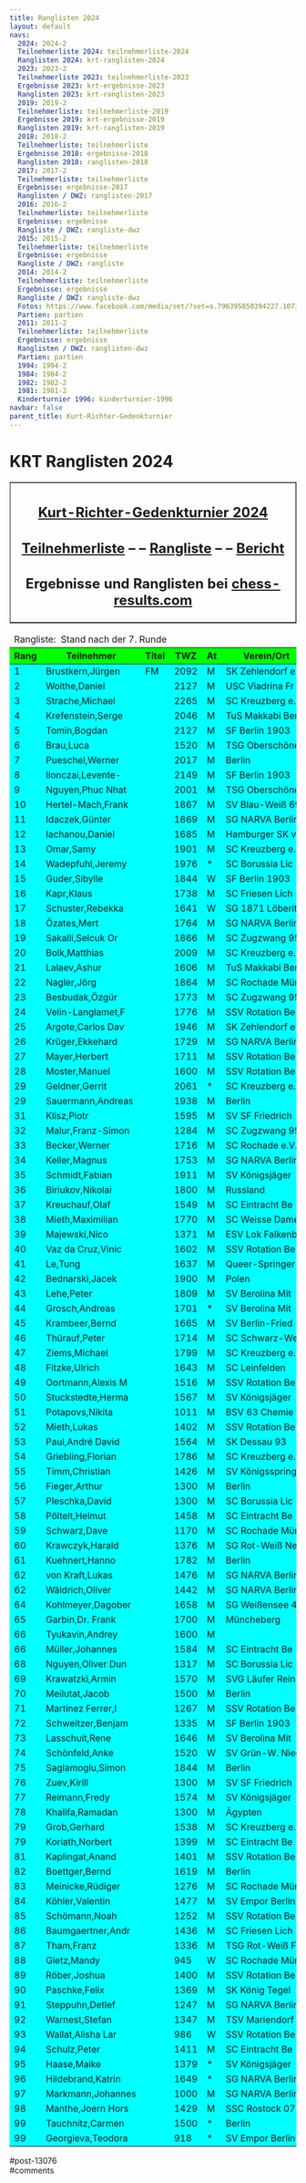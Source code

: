 ```yaml
---
title: Ranglisten 2024 
layout: default
navs:
  2024: 2024-2
  Teilnehmerliste 2024: teilnehmerliste-2024
  Ranglisten 2024: krt-ranglisten-2024
  2023: 2023-2
  Teilnehmerliste 2023: teilnehmerliste-2023
  Ergebnisse 2023: krt-ergebnisse-2023
  Ranglisten 2023: krt-ranglisten-2023
  2019: 2019-2
  Teilnehmerliste: teilnehmerliste-2019
  Ergebnisse 2019: krt-ergebnisse-2019
  Ranglisten 2019: krt-ranglisten-2019
  2018: 2018-2
  Teilnehmerliste: teilnehmerliste
  Ergebnisse 2018: ergebnisse-2018
  Ranglisten 2018: ranglisten-2018
  2017: 2017-2
  Teilnehmerliste: teilnehmerliste
  Ergebnisse: ergebnisse-2017
  Ranglisten / DWZ: ranglisten-2017
  2016: 2016-2
  Teilnehmerliste: teilnehmerliste
  Ergebnisse: ergebnisse
  Rangliste / DWZ: rangliste-dwz
  2015: 2015-2
  Teilnehmerliste: teilnehmerliste
  Ergebnisse: ergebnisse
  Rangliste / DWZ: rangliste
  2014: 2014-2
  Teilnehmerliste: teilnehmerliste
  Ergebnisse: ergebnisse
  Rangliste / DWZ: rangliste-dwz
  Fotos: https://www.facebook.com/media/set/?set=a.796395850394227.1073741841.214119148621903&type=1
  Partien: partien
  2011: 2011-2
  Teilnehmerliste: teilnehmerliste
  Ergebnisse: ergebnisse
  Ranglisten / DWZ: ranglisten-dwz
  Partien: partien
  1994: 1994-2
  1984: 1984-2
  1982: 1982-2
  1981: 1981-2
  Kinderturnier 1996: kinderturnier-1996
navbar: false
parent_title: Kurt-Richter-Gedenkturnier
---
```

<div class="post-13076 page type-page status-publish hentry" id="post-13076">
<h1 class="entry-title">KRT Ranglisten 2024</h1>
<div class="entry-content">
<table border="1" width="85%">
<tbody>
<tr>
<th align="center">
<h2 style="text-align: center;"><span style="text-decoration: underline;"><strong>Kurt-Richter-Gedenkturnier 2024</strong></span></h2>
<h2 style="text-align: center;"><a href="https://www.narva-schach.de/wordpress/kurt-richter-turnier/2024-2/teilnehmerliste-2024/"><strong>Teilnehmerliste</strong></a> – – <a href="https://www.narva-schach.de/wordpress/kurt-richter-turnier/2024-2/krt-ranglisten-2024/"><strong>Rangliste</strong></a> – – <a href="https://www.narva-schach.de/wordpress/2024/11/05/kurt-richter-gedenkturnier-2024/"><strong>Bericht</strong></a></h2>
<h2 style="text-align: center;"><span style="font-size: 18pt;">Ergebnisse und Ranglisten bei</span> <a href="https://chess-results.com/tnr966814.aspx?lan=0" rel="noopener" target="_blank"><span style="font-size: 18pt;">chess-results.com</span></a></h2>
</th>
</tr>
</tbody>
</table>
<table class="clean swiss footable">
<thead>
<tr>
<td colspan="13">Rangliste:  Stand nach der 7. Runde</td>
</tr>
<tr bgcolor="#00FF00">
<th>Rang</th>
<th>Teilnehmer</th>
<th>Titel</th>
<th>TWZ</th>
<th>At</th>
<th>Verein/Ort</th>
<th>Land</th>
<th>S</th>
<th>R</th>
<th>V</th>
<th>Punkte</th>
<th>Buchh</th>
<th>SoBerg</th>
</tr>
</thead>
<tbody>
<tr bgcolor="#00FFFF">
<td>1</td>
<td>Brustkern,Jürgen</td>
<td>FM</td>
<td>2092</td>
<td>M</td>
<td>SK Zehlendorf e</td>
<td>GER</td>
<td>6</td>
<td>1</td>
<td>0</td>
<td>6.5</td>
<td>30.5</td>
<td>28.00</td>
</tr>
<tr bgcolor="#00FFFF">
<td>2</td>
<td>Woithe,Daniel</td>
<td></td>
<td>2127</td>
<td>M</td>
<td>USC Viadrina Fr</td>
<td>GER</td>
<td>5</td>
<td>2</td>
<td>0</td>
<td>6.0</td>
<td>32.0</td>
<td>27.50</td>
</tr>
<tr bgcolor="#00FFFF">
<td>3</td>
<td>Strache,Michael</td>
<td></td>
<td>2265</td>
<td>M</td>
<td>SC Kreuzberg e.</td>
<td>GER</td>
<td>5</td>
<td>2</td>
<td>0</td>
<td>6.0</td>
<td>32.0</td>
<td>27.00</td>
</tr>
<tr bgcolor="#00FFFF">
<td>4</td>
<td>Krefenstein,Serge</td>
<td></td>
<td>2046</td>
<td>M</td>
<td>TuS Makkabi Ber</td>
<td>GER</td>
<td>6</td>
<td>0</td>
<td>1</td>
<td>6.0</td>
<td>29.5</td>
<td>24.00</td>
</tr>
<tr bgcolor="#00FFFF">
<td>5</td>
<td>Tomin,Bogdan</td>
<td></td>
<td>2127</td>
<td>M</td>
<td>SF Berlin 1903</td>
<td>SRB</td>
<td>5</td>
<td>1</td>
<td>1</td>
<td>5.5</td>
<td>31.5</td>
<td>22.50</td>
</tr>
<tr bgcolor="#00FFFF">
<td>6</td>
<td>Brau,Luca</td>
<td></td>
<td>1520</td>
<td>M</td>
<td>TSG Oberschönew</td>
<td>GER</td>
<td>4</td>
<td>2</td>
<td>1</td>
<td>5.0</td>
<td>32.5</td>
<td>21.00</td>
</tr>
<tr bgcolor="#00FFFF">
<td>7</td>
<td>Pueschel,Werner</td>
<td></td>
<td>2017</td>
<td>M</td>
<td>Berlin</td>
<td>GER</td>
<td>4</td>
<td>2</td>
<td>1</td>
<td>5.0</td>
<td>31.5</td>
<td>20.00</td>
</tr>
<tr bgcolor="#00FFFF">
<td>8</td>
<td>Ilonczai,Levente-</td>
<td></td>
<td>2149</td>
<td>M</td>
<td>SF Berlin 1903</td>
<td>ROU</td>
<td>4</td>
<td>2</td>
<td>1</td>
<td>5.0</td>
<td>31.0</td>
<td>20.00</td>
</tr>
<tr bgcolor="#00FFFF">
<td>9</td>
<td>Nguyen,Phuc Nhat</td>
<td></td>
<td>2001</td>
<td>M</td>
<td>TSG Oberschönew</td>
<td>GER</td>
<td>4</td>
<td>2</td>
<td>1</td>
<td>5.0</td>
<td>30.5</td>
<td>19.75</td>
</tr>
<tr bgcolor="#00FFFF">
<td>10</td>
<td>Hertel-Mach,Frank</td>
<td></td>
<td>1867</td>
<td>M</td>
<td>SV Blau-Weiß 69</td>
<td>GER</td>
<td>5</td>
<td>0</td>
<td>2</td>
<td>5.0</td>
<td>30.5</td>
<td>18.50</td>
</tr>
<tr bgcolor="#00FFFF">
<td>11</td>
<td>Idaczek,Günter</td>
<td></td>
<td>1869</td>
<td>M</td>
<td>SG NARVA Berlin</td>
<td>GER</td>
<td>4</td>
<td>2</td>
<td>1</td>
<td>5.0</td>
<td>28.0</td>
<td>18.25</td>
</tr>
<tr bgcolor="#00FFFF">
<td>12</td>
<td>Iachanou,Daniel</td>
<td></td>
<td>1685</td>
<td>M</td>
<td>Hamburger SK vo</td>
<td>GER</td>
<td>4</td>
<td>2</td>
<td>1</td>
<td>5.0</td>
<td>27.5</td>
<td>17.75</td>
</tr>
<tr bgcolor="#00FFFF">
<td>13</td>
<td>Omar,Samy</td>
<td></td>
<td>1901</td>
<td>M</td>
<td>SC Kreuzberg e.</td>
<td>EGY</td>
<td>4</td>
<td>2</td>
<td>1</td>
<td>5.0</td>
<td>27.5</td>
<td>17.50</td>
</tr>
<tr bgcolor="#00FFFF">
<td>14</td>
<td>Wadepfuhl,Jeremy</td>
<td></td>
<td>1976</td>
<td>*</td>
<td>SC Borussia Lic</td>
<td>GER</td>
<td>3</td>
<td>3</td>
<td>0</td>
<td>4.5</td>
<td>31.5</td>
<td>18.25</td>
</tr>
<tr bgcolor="#00FFFF">
<td>15</td>
<td>Guder,Sibylle</td>
<td></td>
<td>1844</td>
<td>W</td>
<td>SF Berlin 1903</td>
<td>GER</td>
<td>4</td>
<td>1</td>
<td>2</td>
<td>4.5</td>
<td>31.0</td>
<td>17.25</td>
</tr>
<tr bgcolor="#00FFFF">
<td>16</td>
<td>Kapr,Klaus</td>
<td></td>
<td>1738</td>
<td>M</td>
<td>SC Friesen Lich</td>
<td>GER</td>
<td>3</td>
<td>3</td>
<td>1</td>
<td>4.5</td>
<td>29.0</td>
<td>17.25</td>
</tr>
<tr bgcolor="#00FFFF">
<td>17</td>
<td>Schuster,Rebekka</td>
<td></td>
<td>1641</td>
<td>W</td>
<td>SG 1871 Löberit</td>
<td>GER</td>
<td>4</td>
<td>1</td>
<td>2</td>
<td>4.5</td>
<td>28.5</td>
<td>15.00</td>
</tr>
<tr bgcolor="#00FFFF">
<td>18</td>
<td>Özates,Mert</td>
<td></td>
<td>1764</td>
<td>M</td>
<td>SG NARVA Berlin</td>
<td>TUR</td>
<td>4</td>
<td>1</td>
<td>2</td>
<td>4.5</td>
<td>27.5</td>
<td>14.50</td>
</tr>
<tr bgcolor="#00FFFF">
<td>19</td>
<td>Sakalli,Selcuk Or</td>
<td></td>
<td>1866</td>
<td>M</td>
<td>SC Zugzwang 95</td>
<td>TUR</td>
<td>3</td>
<td>3</td>
<td>0</td>
<td>4.5</td>
<td>25.5</td>
<td>14.00</td>
</tr>
<tr bgcolor="#00FFFF">
<td>20</td>
<td>Bolk,Matthias</td>
<td></td>
<td>2009</td>
<td>M</td>
<td>SC Kreuzberg e.</td>
<td>GER</td>
<td>4</td>
<td>1</td>
<td>2</td>
<td>4.5</td>
<td>24.5</td>
<td>15.00</td>
</tr>
<tr bgcolor="#00FFFF">
<td>21</td>
<td>Lalaev,Ashur</td>
<td></td>
<td>1606</td>
<td>M</td>
<td>TuS Makkabi Ber</td>
<td>FID</td>
<td>4</td>
<td>1</td>
<td>2</td>
<td>4.5</td>
<td>24.5</td>
<td>14.00</td>
</tr>
<tr bgcolor="#00FFFF">
<td>22</td>
<td>Nagler,Jörg</td>
<td></td>
<td>1864</td>
<td>M</td>
<td>SC Rochade Münc</td>
<td>GER</td>
<td>3</td>
<td>3</td>
<td>1</td>
<td>4.5</td>
<td>21.5</td>
<td>13.00</td>
</tr>
<tr bgcolor="#00FFFF">
<td>23</td>
<td>Besbudak,Özgür</td>
<td></td>
<td>1773</td>
<td>M</td>
<td>SC Zugzwang 95</td>
<td>TUR</td>
<td>3</td>
<td>2</td>
<td>2</td>
<td>4.0</td>
<td>31.5</td>
<td>16.50</td>
</tr>
<tr bgcolor="#00FFFF">
<td>24</td>
<td>Velin-Langlamet,F</td>
<td></td>
<td>1776</td>
<td>M</td>
<td>SSV Rotation Be</td>
<td>GER</td>
<td>4</td>
<td>0</td>
<td>3</td>
<td>4.0</td>
<td>31.5</td>
<td>14.00</td>
</tr>
<tr bgcolor="#00FFFF">
<td>25</td>
<td>Argote,Carlos Dav</td>
<td></td>
<td>1946</td>
<td>M</td>
<td>SK Zehlendorf e</td>
<td>COL</td>
<td>3</td>
<td>2</td>
<td>2</td>
<td>4.0</td>
<td>29.5</td>
<td>13.50</td>
</tr>
<tr bgcolor="#00FFFF">
<td>26</td>
<td>Krüger,Ekkehard</td>
<td></td>
<td>1729</td>
<td>M</td>
<td>SG NARVA Berlin</td>
<td>GER</td>
<td>4</td>
<td>0</td>
<td>3</td>
<td>4.0</td>
<td>29.0</td>
<td>12.50</td>
</tr>
<tr bgcolor="#00FFFF">
<td>27</td>
<td>Mayer,Herbert</td>
<td></td>
<td>1711</td>
<td>M</td>
<td>SSV Rotation Be</td>
<td>GER</td>
<td>3</td>
<td>2</td>
<td>2</td>
<td>4.0</td>
<td>27.5</td>
<td>14.25</td>
</tr>
<tr bgcolor="#00FFFF">
<td>28</td>
<td>Moster,Manuel</td>
<td></td>
<td>1600</td>
<td>M</td>
<td>SSV Rotation Be</td>
<td>GER</td>
<td>3</td>
<td>2</td>
<td>2</td>
<td>4.0</td>
<td>27.5</td>
<td>13.50</td>
</tr>
<tr bgcolor="#00FFFF">
<td>29</td>
<td>Geldner,Gerrit</td>
<td></td>
<td>2061</td>
<td>*</td>
<td>SC Kreuzberg e.</td>
<td>GER</td>
<td>4</td>
<td>0</td>
<td>2</td>
<td>4.0</td>
<td>26.5</td>
<td>13.00</td>
</tr>
<tr bgcolor="#00FFFF">
<td>29</td>
<td>Sauermann,Andreas</td>
<td></td>
<td>1938</td>
<td>M</td>
<td>Berlin</td>
<td>GER</td>
<td>3</td>
<td>2</td>
<td>2</td>
<td>4.0</td>
<td>26.5</td>
<td>13.00</td>
</tr>
<tr bgcolor="#00FFFF">
<td>31</td>
<td>Klisz,Piotr</td>
<td></td>
<td>1595</td>
<td>M</td>
<td>SV SF Friedrich</td>
<td>SVK</td>
<td>4</td>
<td>0</td>
<td>3</td>
<td>4.0</td>
<td>26.5</td>
<td>12.00</td>
</tr>
<tr bgcolor="#00FFFF">
<td>32</td>
<td>Malur,Franz-Simon</td>
<td></td>
<td>1284</td>
<td>M</td>
<td>SC Zugzwang 95</td>
<td>GER</td>
<td>2</td>
<td>4</td>
<td>1</td>
<td>4.0</td>
<td>26.0</td>
<td>13.75</td>
</tr>
<tr bgcolor="#00FFFF">
<td>33</td>
<td>Becker,Werner</td>
<td></td>
<td>1716</td>
<td>M</td>
<td>SC Rochade e.V.</td>
<td>GER</td>
<td>3</td>
<td>2</td>
<td>2</td>
<td>4.0</td>
<td>26.0</td>
<td>12.75</td>
</tr>
<tr bgcolor="#00FFFF">
<td>34</td>
<td>Keller,Magnus</td>
<td></td>
<td>1753</td>
<td>M</td>
<td>SG NARVA Berlin</td>
<td>GER</td>
<td>4</td>
<td>0</td>
<td>3</td>
<td>4.0</td>
<td>26.0</td>
<td>9.50</td>
</tr>
<tr bgcolor="#00FFFF">
<td>35</td>
<td>Schmidt,Fabian</td>
<td></td>
<td>1911</td>
<td>M</td>
<td>SV Königsjäger</td>
<td>GER</td>
<td>4</td>
<td>0</td>
<td>3</td>
<td>4.0</td>
<td>25.5</td>
<td>13.00</td>
</tr>
<tr bgcolor="#00FFFF">
<td>36</td>
<td>Biriukov,Nikolai</td>
<td></td>
<td>1800</td>
<td>M</td>
<td>Russland</td>
<td>GER</td>
<td>4</td>
<td>0</td>
<td>3</td>
<td>4.0</td>
<td>24.5</td>
<td>13.50</td>
</tr>
<tr bgcolor="#00FFFF">
<td>37</td>
<td>Kreuchauf,Olaf</td>
<td></td>
<td>1549</td>
<td>M</td>
<td>SC Eintracht Be</td>
<td>GER</td>
<td>2</td>
<td>4</td>
<td>1</td>
<td>4.0</td>
<td>24.5</td>
<td>13.00</td>
</tr>
<tr bgcolor="#00FFFF">
<td>38</td>
<td>Mieth,Maximilian</td>
<td></td>
<td>1770</td>
<td>M</td>
<td>SC Weisse Dame</td>
<td>GER</td>
<td>4</td>
<td>0</td>
<td>3</td>
<td>4.0</td>
<td>24.0</td>
<td>12.00</td>
</tr>
<tr bgcolor="#00FFFF">
<td>39</td>
<td>Majewski,Nico</td>
<td></td>
<td>1371</td>
<td>M</td>
<td>ESV Lok Falkenb</td>
<td>GER</td>
<td>3</td>
<td>2</td>
<td>2</td>
<td>4.0</td>
<td>23.5</td>
<td>13.50</td>
</tr>
<tr bgcolor="#00FFFF">
<td>40</td>
<td>Vaz da Cruz,Vinic</td>
<td></td>
<td>1602</td>
<td>M</td>
<td>SSV Rotation Be</td>
<td>BRA</td>
<td>4</td>
<td>0</td>
<td>3</td>
<td>4.0</td>
<td>23.5</td>
<td>10.00</td>
</tr>
<tr bgcolor="#00FFFF">
<td>41</td>
<td>Le,Tung</td>
<td></td>
<td>1637</td>
<td>M</td>
<td>Queer-Springer</td>
<td>GER</td>
<td>3</td>
<td>2</td>
<td>2</td>
<td>4.0</td>
<td>22.0</td>
<td>11.50</td>
</tr>
<tr bgcolor="#00FFFF">
<td>42</td>
<td>Bednarski,Jacek</td>
<td></td>
<td>1900</td>
<td>M</td>
<td>Polen</td>
<td>POL</td>
<td>2</td>
<td>4</td>
<td>1</td>
<td>4.0</td>
<td>20.5</td>
<td>12.00</td>
</tr>
<tr bgcolor="#00FFFF">
<td>43</td>
<td>Lehe,Peter</td>
<td></td>
<td>1809</td>
<td>M</td>
<td>SV Berolina Mit</td>
<td>GER</td>
<td>4</td>
<td>0</td>
<td>3</td>
<td>4.0</td>
<td>20.0</td>
<td>10.00</td>
</tr>
<tr bgcolor="#00FFFF">
<td>44</td>
<td>Grosch,Andreas</td>
<td></td>
<td>1701</td>
<td>*</td>
<td>SV Berolina Mit</td>
<td>GER</td>
<td>2</td>
<td>3</td>
<td>1</td>
<td>3.5</td>
<td>28.5</td>
<td>12.00</td>
</tr>
<tr bgcolor="#00FFFF">
<td>45</td>
<td>Krambeer,Bernd</td>
<td></td>
<td>1665</td>
<td>M</td>
<td>SV Berlin-Fried</td>
<td>GER</td>
<td>3</td>
<td>1</td>
<td>3</td>
<td>3.5</td>
<td>28.0</td>
<td>11.50</td>
</tr>
<tr bgcolor="#00FFFF">
<td>46</td>
<td>Thürauf,Peter</td>
<td></td>
<td>1714</td>
<td>M</td>
<td>SC Schwarz-Weiß</td>
<td>GER</td>
<td>3</td>
<td>1</td>
<td>3</td>
<td>3.5</td>
<td>26.5</td>
<td>10.75</td>
</tr>
<tr bgcolor="#00FFFF">
<td>47</td>
<td>Ziems,Michael</td>
<td></td>
<td>1799</td>
<td>M</td>
<td>SC Kreuzberg e.</td>
<td>GER</td>
<td>3</td>
<td>1</td>
<td>3</td>
<td>3.5</td>
<td>26.0</td>
<td>10.25</td>
</tr>
<tr bgcolor="#00FFFF">
<td>48</td>
<td>Fitzke,Ulrich</td>
<td></td>
<td>1643</td>
<td>M</td>
<td>SC Leinfelden</td>
<td>GER</td>
<td>3</td>
<td>1</td>
<td>3</td>
<td>3.5</td>
<td>25.5</td>
<td>10.00</td>
</tr>
<tr bgcolor="#00FFFF">
<td>49</td>
<td>Oortmann,Alexis M</td>
<td></td>
<td>1516</td>
<td>M</td>
<td>SSV Rotation Be</td>
<td>GER</td>
<td>3</td>
<td>1</td>
<td>3</td>
<td>3.5</td>
<td>22.5</td>
<td>9.00</td>
</tr>
<tr bgcolor="#00FFFF">
<td>50</td>
<td>Stuckstedte,Herma</td>
<td></td>
<td>1567</td>
<td>M</td>
<td>SV Königsjäger</td>
<td>GER</td>
<td>3</td>
<td>1</td>
<td>3</td>
<td>3.5</td>
<td>22.0</td>
<td>8.25</td>
</tr>
<tr bgcolor="#00FFFF">
<td>51</td>
<td>Potapovs,Nikita</td>
<td></td>
<td>1011</td>
<td>M</td>
<td>BSV 63 Chemie W</td>
<td>GER</td>
<td>3</td>
<td>1</td>
<td>3</td>
<td>3.5</td>
<td>21.5</td>
<td>9.75</td>
</tr>
<tr bgcolor="#00FFFF">
<td>52</td>
<td>Mieth,Lukas</td>
<td></td>
<td>1402</td>
<td>M</td>
<td>SSV Rotation Be</td>
<td>GER</td>
<td>3</td>
<td>1</td>
<td>3</td>
<td>3.5</td>
<td>18.5</td>
<td>6.75</td>
</tr>
<tr bgcolor="#00FFFF">
<td>53</td>
<td>Paul,André David</td>
<td></td>
<td>1564</td>
<td>M</td>
<td>SK Dessau 93</td>
<td>GER</td>
<td>2</td>
<td>2</td>
<td>3</td>
<td>3.0</td>
<td>29.0</td>
<td>11.25</td>
</tr>
<tr bgcolor="#00FFFF">
<td>54</td>
<td>Griebling,Florian</td>
<td></td>
<td>1786</td>
<td>M</td>
<td>SC Kreuzberg e.</td>
<td>GER</td>
<td>2</td>
<td>2</td>
<td>3</td>
<td>3.0</td>
<td>26.5</td>
<td>10.00</td>
</tr>
<tr bgcolor="#00FFFF">
<td>55</td>
<td>Timm,Christian</td>
<td></td>
<td>1426</td>
<td>M</td>
<td>SV Königsspring</td>
<td>GER</td>
<td>1</td>
<td>4</td>
<td>2</td>
<td>3.0</td>
<td>25.0</td>
<td>9.50</td>
</tr>
<tr bgcolor="#00FFFF">
<td>56</td>
<td>Fieger,Arthur</td>
<td></td>
<td>1300</td>
<td>M</td>
<td>Berlin</td>
<td>GER</td>
<td>3</td>
<td>0</td>
<td>4</td>
<td>3.0</td>
<td>24.5</td>
<td>9.50</td>
</tr>
<tr bgcolor="#00FFFF">
<td>57</td>
<td>Pleschka,David</td>
<td></td>
<td>1300</td>
<td>M</td>
<td>SC Borussia Lic</td>
<td>GER</td>
<td>2</td>
<td>2</td>
<td>3</td>
<td>3.0</td>
<td>24.0</td>
<td>9.00</td>
</tr>
<tr bgcolor="#00FFFF">
<td>58</td>
<td>Pöltelt,Helmut</td>
<td></td>
<td>1458</td>
<td>M</td>
<td>SC Eintracht Be</td>
<td>GER</td>
<td>3</td>
<td>0</td>
<td>4</td>
<td>3.0</td>
<td>24.0</td>
<td>8.00</td>
</tr>
<tr bgcolor="#00FFFF">
<td>59</td>
<td>Schwarz,Dave</td>
<td></td>
<td>1170</td>
<td>M</td>
<td>SC Rochade Münc</td>
<td>GER</td>
<td>3</td>
<td>0</td>
<td>4</td>
<td>3.0</td>
<td>24.0</td>
<td>7.00</td>
</tr>
<tr bgcolor="#00FFFF">
<td>60</td>
<td>Krawczyk,Harald</td>
<td></td>
<td>1376</td>
<td>M</td>
<td>SG Rot-Weiß Neu</td>
<td>GER</td>
<td>2</td>
<td>2</td>
<td>3</td>
<td>3.0</td>
<td>23.5</td>
<td>8.75</td>
</tr>
<tr bgcolor="#00FFFF">
<td>61</td>
<td>Kuehnert,Hanno</td>
<td></td>
<td>1782</td>
<td>M</td>
<td>Berlin</td>
<td>GER</td>
<td>2</td>
<td>2</td>
<td>3</td>
<td>3.0</td>
<td>23.5</td>
<td>8.50</td>
</tr>
<tr bgcolor="#00FFFF">
<td>62</td>
<td>von Kraft,Lukas</td>
<td></td>
<td>1476</td>
<td>M</td>
<td>SG NARVA Berlin</td>
<td>GER</td>
<td>3</td>
<td>0</td>
<td>4</td>
<td>3.0</td>
<td>23.5</td>
<td>6.50</td>
</tr>
<tr bgcolor="#00FFFF">
<td>62</td>
<td>Wäldrich,Oliver</td>
<td></td>
<td>1442</td>
<td>M</td>
<td>SG NARVA Berlin</td>
<td>GER</td>
<td>3</td>
<td>0</td>
<td>4</td>
<td>3.0</td>
<td>23.5</td>
<td>6.50</td>
</tr>
<tr bgcolor="#00FFFF">
<td>64</td>
<td>Kohlmeyer,Dagober</td>
<td></td>
<td>1658</td>
<td>M</td>
<td>SG Weißensee 49</td>
<td>GER</td>
<td>2</td>
<td>2</td>
<td>3</td>
<td>3.0</td>
<td>23.0</td>
<td>8.00</td>
</tr>
<tr bgcolor="#00FFFF">
<td>65</td>
<td>Garbin,Dr. Frank</td>
<td></td>
<td>1700</td>
<td>M</td>
<td>Müncheberg</td>
<td>GER</td>
<td>3</td>
<td>0</td>
<td>4</td>
<td>3.0</td>
<td>23.0</td>
<td>7.00</td>
</tr>
<tr bgcolor="#00FFFF">
<td>66</td>
<td>Tyukavin,Andrey</td>
<td></td>
<td>1600</td>
<td>M</td>
<td></td>
<td>GER</td>
<td>3</td>
<td>0</td>
<td>4</td>
<td>3.0</td>
<td>23.0</td>
<td>6.50</td>
</tr>
<tr bgcolor="#00FFFF">
<td>66</td>
<td>Müller,Johannes</td>
<td></td>
<td>1584</td>
<td>M</td>
<td>SC Eintracht Be</td>
<td>GER</td>
<td>3</td>
<td>0</td>
<td>4</td>
<td>3.0</td>
<td>23.0</td>
<td>6.50</td>
</tr>
<tr bgcolor="#00FFFF">
<td>68</td>
<td>Nguyen,Oliver Dun</td>
<td></td>
<td>1317</td>
<td>M</td>
<td>SC Borussia Lic</td>
<td>GER</td>
<td>2</td>
<td>2</td>
<td>3</td>
<td>3.0</td>
<td>22.5</td>
<td>8.75</td>
</tr>
<tr bgcolor="#00FFFF">
<td>69</td>
<td>Krawatzki,Armin</td>
<td></td>
<td>1570</td>
<td>M</td>
<td>SVG Läufer Rein</td>
<td>GER</td>
<td>1</td>
<td>4</td>
<td>2</td>
<td>3.0</td>
<td>22.0</td>
<td>6.75</td>
</tr>
<tr bgcolor="#00FFFF">
<td>70</td>
<td>Meilutat,Jacob</td>
<td></td>
<td>1500</td>
<td>M</td>
<td>Berlin</td>
<td>GER</td>
<td>3</td>
<td>0</td>
<td>4</td>
<td>3.0</td>
<td>20.5</td>
<td>7.50</td>
</tr>
<tr bgcolor="#00FFFF">
<td>71</td>
<td>Martinez Ferrer,I</td>
<td></td>
<td>1267</td>
<td>M</td>
<td>SSV Rotation Be</td>
<td>GER</td>
<td>1</td>
<td>4</td>
<td>2</td>
<td>3.0</td>
<td>20.5</td>
<td>7.25</td>
</tr>
<tr bgcolor="#00FFFF">
<td>72</td>
<td>Schweitzer,Benjam</td>
<td></td>
<td>1335</td>
<td>M</td>
<td>SF Berlin 1903</td>
<td>GER</td>
<td>2</td>
<td>2</td>
<td>3</td>
<td>3.0</td>
<td>20.5</td>
<td>6.50</td>
</tr>
<tr bgcolor="#00FFFF">
<td>73</td>
<td>Lasschuit,Rene</td>
<td></td>
<td>1646</td>
<td>M</td>
<td>SV Berolina Mit</td>
<td>NED</td>
<td>2</td>
<td>2</td>
<td>3</td>
<td>3.0</td>
<td>20.0</td>
<td>8.50</td>
</tr>
<tr bgcolor="#00FFFF">
<td>74</td>
<td>Schönfeld,Anke</td>
<td></td>
<td>1520</td>
<td>W</td>
<td>SV Grün-W. Nied</td>
<td>GER</td>
<td>2</td>
<td>2</td>
<td>3</td>
<td>3.0</td>
<td>17.0</td>
<td>5.00</td>
</tr>
<tr bgcolor="#00FFFF">
<td>75</td>
<td>Saglamoglu,Simon</td>
<td></td>
<td>1844</td>
<td>M</td>
<td>Berlin</td>
<td>GER</td>
<td>2</td>
<td>1</td>
<td>4</td>
<td>2.5</td>
<td>27.0</td>
<td>6.50</td>
</tr>
<tr bgcolor="#00FFFF">
<td>76</td>
<td>Zuev,Kirill</td>
<td></td>
<td>1300</td>
<td>M</td>
<td>SV SF Friedrich</td>
<td>BLR</td>
<td>1</td>
<td>3</td>
<td>3</td>
<td>2.5</td>
<td>25.5</td>
<td>7.75</td>
</tr>
<tr bgcolor="#00FFFF">
<td>77</td>
<td>Reimann,Fredy</td>
<td></td>
<td>1574</td>
<td>M</td>
<td>SV Königsjäger</td>
<td>GER</td>
<td>2</td>
<td>1</td>
<td>4</td>
<td>2.5</td>
<td>24.0</td>
<td>5.75</td>
</tr>
<tr bgcolor="#00FFFF">
<td>78</td>
<td>Khalifa,Ramadan</td>
<td></td>
<td>1300</td>
<td>M</td>
<td>Ägypten</td>
<td>FID</td>
<td>2</td>
<td>1</td>
<td>4</td>
<td>2.5</td>
<td>23.0</td>
<td>7.50</td>
</tr>
<tr bgcolor="#00FFFF">
<td>79</td>
<td>Grob,Gerhard</td>
<td></td>
<td>1538</td>
<td>M</td>
<td>SC Kreuzberg e.</td>
<td>GER</td>
<td>1</td>
<td>3</td>
<td>3</td>
<td>2.5</td>
<td>21.5</td>
<td>6.50</td>
</tr>
<tr bgcolor="#00FFFF">
<td>79</td>
<td>Koriath,Norbert</td>
<td></td>
<td>1399</td>
<td>M</td>
<td>SC Eintracht Be</td>
<td>GER</td>
<td>2</td>
<td>1</td>
<td>4</td>
<td>2.5</td>
<td>21.5</td>
<td>6.50</td>
</tr>
<tr bgcolor="#00FFFF">
<td>81</td>
<td>Kaplingat,Anand</td>
<td></td>
<td>1401</td>
<td>M</td>
<td>SSV Rotation Be</td>
<td>GER</td>
<td>1</td>
<td>3</td>
<td>3</td>
<td>2.5</td>
<td>20.5</td>
<td>6.25</td>
</tr>
<tr bgcolor="#00FFFF">
<td>82</td>
<td>Boettger,Bernd</td>
<td></td>
<td>1619</td>
<td>M</td>
<td>Berlin</td>
<td>GER</td>
<td>0</td>
<td>5</td>
<td>1</td>
<td>2.5</td>
<td>20.0</td>
<td>6.50</td>
</tr>
<tr bgcolor="#00FFFF">
<td>83</td>
<td>Meinicke,Rüdiger</td>
<td></td>
<td>1276</td>
<td>M</td>
<td>SC Rochade Münc</td>
<td>GER</td>
<td>2</td>
<td>1</td>
<td>4</td>
<td>2.5</td>
<td>20.0</td>
<td>5.50</td>
</tr>
<tr bgcolor="#00FFFF">
<td>84</td>
<td>Köhler,Valentin</td>
<td></td>
<td>1477</td>
<td>M</td>
<td>SV Empor Berlin</td>
<td>GER</td>
<td>2</td>
<td>0</td>
<td>5</td>
<td>2.0</td>
<td>26.5</td>
<td>8.00</td>
</tr>
<tr bgcolor="#00FFFF">
<td>85</td>
<td>Schömann,Noah</td>
<td></td>
<td>1252</td>
<td>M</td>
<td>SSV Rotation Be</td>
<td>GER</td>
<td>2</td>
<td>0</td>
<td>5</td>
<td>2.0</td>
<td>23.5</td>
<td>5.50</td>
</tr>
<tr bgcolor="#00FFFF">
<td>86</td>
<td>Baumgaertner,Andr</td>
<td></td>
<td>1436</td>
<td>M</td>
<td>SC Friesen Lich</td>
<td>GER</td>
<td>1</td>
<td>2</td>
<td>3</td>
<td>2.0</td>
<td>21.5</td>
<td>4.25</td>
</tr>
<tr bgcolor="#00FFFF">
<td>87</td>
<td>Tham,Franz</td>
<td></td>
<td>1336</td>
<td>M</td>
<td>TSG Rot-Weiß Fr</td>
<td>GER</td>
<td>2</td>
<td>0</td>
<td>5</td>
<td>2.0</td>
<td>20.5</td>
<td>2.50</td>
</tr>
<tr bgcolor="#00FFFF">
<td>88</td>
<td>Gietz,Mandy</td>
<td></td>
<td>945</td>
<td>W</td>
<td>SC Rochade Münc</td>
<td>GER</td>
<td>2</td>
<td>0</td>
<td>2</td>
<td>2.0</td>
<td>19.5</td>
<td>3.50</td>
</tr>
<tr bgcolor="#00FFFF">
<td>89</td>
<td>Röber,Joshua</td>
<td></td>
<td>1400</td>
<td>M</td>
<td>SSV Rotation Be</td>
<td>GER</td>
<td>2</td>
<td>0</td>
<td>4</td>
<td>2.0</td>
<td>19.0</td>
<td>2.50</td>
</tr>
<tr bgcolor="#00FFFF">
<td>90</td>
<td>Paschke,Felix</td>
<td></td>
<td>1369</td>
<td>M</td>
<td>SK König Tegel</td>
<td>GER</td>
<td>1</td>
<td>2</td>
<td>4</td>
<td>2.0</td>
<td>18.0</td>
<td>3.75</td>
</tr>
<tr bgcolor="#00FFFF">
<td>91</td>
<td>Steppuhn,Detlef</td>
<td></td>
<td>1247</td>
<td>M</td>
<td>SG NARVA Berlin</td>
<td>GER</td>
<td>2</td>
<td>0</td>
<td>5</td>
<td>2.0</td>
<td>18.0</td>
<td>2.50</td>
</tr>
<tr bgcolor="#00FFFF">
<td>92</td>
<td>Warnest,Stefan</td>
<td></td>
<td>1347</td>
<td>M</td>
<td>TSV Mariendorf</td>
<td>GER</td>
<td>1</td>
<td>1</td>
<td>5</td>
<td>1.5</td>
<td>22.0</td>
<td>3.75</td>
</tr>
<tr bgcolor="#00FFFF">
<td>93</td>
<td>Wallat,Alisha Lar</td>
<td></td>
<td>986</td>
<td>W</td>
<td>SSV Rotation Be</td>
<td>GER</td>
<td>1</td>
<td>1</td>
<td>5</td>
<td>1.5</td>
<td>20.0</td>
<td>2.75</td>
</tr>
<tr bgcolor="#00FFFF">
<td>94</td>
<td>Schulz,Peter</td>
<td></td>
<td>1411</td>
<td>M</td>
<td>SC Eintracht Be</td>
<td>GER</td>
<td>1</td>
<td>0</td>
<td>6</td>
<td>1.0</td>
<td>23.0</td>
<td>4.00</td>
</tr>
<tr bgcolor="#00FFFF">
<td>95</td>
<td>Haase,Maike</td>
<td></td>
<td>1379</td>
<td>*</td>
<td>SV Königsjäger</td>
<td>GER</td>
<td>1</td>
<td>0</td>
<td>3</td>
<td>1.0</td>
<td>20.5</td>
<td>1.00</td>
</tr>
<tr bgcolor="#00FFFF">
<td>96</td>
<td>Hildebrand,Katrin</td>
<td></td>
<td>1649</td>
<td>*</td>
<td>SG NARVA Berlin</td>
<td>GER</td>
<td>1</td>
<td>0</td>
<td>0</td>
<td>1.0</td>
<td>20.0</td>
<td>2.00</td>
</tr>
<tr bgcolor="#00FFFF">
<td>97</td>
<td>Markmann,Johannes</td>
<td></td>
<td>1000</td>
<td>M</td>
<td>SG NARVA Berlin</td>
<td>GER</td>
<td>0</td>
<td>2</td>
<td>5</td>
<td>1.0</td>
<td>18.5</td>
<td>2.00</td>
</tr>
<tr bgcolor="#00FFFF">
<td>98</td>
<td>Manthe,Joern Hors</td>
<td></td>
<td>1429</td>
<td>M</td>
<td>SSC Rostock 07</td>
<td>GER</td>
<td>1</td>
<td>0</td>
<td>6</td>
<td>1.0</td>
<td>16.5</td>
<td>1.00</td>
</tr>
<tr bgcolor="#00FFFF">
<td>99</td>
<td>Tauchnitz,Carmen</td>
<td></td>
<td>1500</td>
<td>*</td>
<td>Berlin</td>
<td>GER</td>
<td>0</td>
<td>0</td>
<td>5</td>
<td>0.0</td>
<td>17.0</td>
<td>0.00</td>
</tr>
<tr bgcolor="#00FFFF">
<td>99</td>
<td>Georgieva,Teodora</td>
<td></td>
<td>918</td>
<td>*</td>
<td>SV Empor Berlin</td>
<td>GER</td>
<td>0</td>
<td>0</td>
<td>5</td>
<td>0.0</td>
<td>17.0</td>
<td>0.00</td>
</tr>
</tbody>
</table>
</div><!-- .entry-content -->
</div> #post-13076 
<div id="comments">
</div> #comments 
